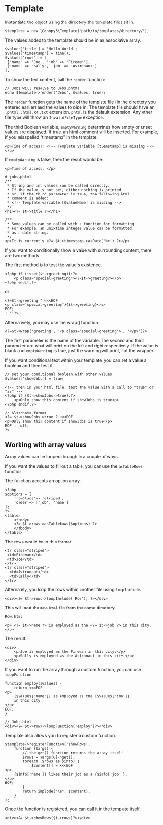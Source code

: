 # Template

Instantiate the object using the directory the template files sit in.

```
$template = new \Canopy3\Template('path/to/templates/directory/');
```

The values added to the template should be in an associative array.

```
$values['title'] = 'Hello World';
$values['timestamp'] = time();
$values['rows'] = [
 ['name' => 'Joe', 'job' => 'Fireman'],
 ['name' => 'Sally', 'job' => 'Astronaut']
];
```

To show the text content, call the ```render``` function:
```
// Jobs will resolve to Jobs.phtml
echo $template->render('Jobs', $values, true);
```

The ```render``` function gets the name of the template file (in the directory you entered earlier) and the values to pipe in. The template file should have an ``.phtml``, ``.html``, or ``.txt`` extension. ``phtml`` is the default extension. Any other file type will throw an ```InvalidFileType``` exception.

The third Boolean variable, ``emptyWarning`` determines how empty or unset values are displayed. If true, an html comment will be inserted. For example, if you misspelled "timestamp" in the template:
```
<p>Time of access: <!-- Template variable [tiemstamp] is missing --></p>

```
If ```emptyWarning``` is false, then the result would be:
```
<p>Time of access: </p>
```


```
# jobs.phtml
/**
 * String and int values can be called directly.
 * If the value is not set, either nothing is printed
 * or, if the third parameter is true, the following html
 * comment is added:
 * <!-- Template variable [$valueName] is missing -->
 */
<h1><?= $t->title ?></h1>

/**
 * Some values can be called with a function for formatting
 * For example, an unixtime integer value can be formatted
 * as a date string.
 */
<p>It is currently <?= $t->timestamp->asDate('%c') ?></p>
```

If you want to conditionally show a value with surrounding content, there are two methods.

The first method is to test the value's existence.

```
<?php if (isset($t->greeting)):?>
	<p class="special-greeting"><?=$t->greeting?></p>
<?php endif;?>
```
or
```
<?=$t->greeting ? <<<EOF
<p class="special-greeting">{$t->greeting}</p>
EOF;
: ''?>
```


Alternatively, you may use the wrap() function.

```
<?=$t->wrap('greeting', '<p class="special-greeting">', '</p>')?>
```

The first parameter is the name of the variable. The second and third parameter are what will print on the left and right respectively. If the value is blank and ``emptyWarning`` is true, just the warning will print, not the wrapper.

If you want conditional text within your template, you can set a value a boolean and then test it.

```
// set your conditional boolean with other values
$values['showJobs'] = true;

```

```
<!-- then in your html file, test the value with a call to "true" or "is" -->
<?php if ($t->showJobs->true):?>
	<p>Only show this content if showJobs is true<p>
<?php endif;?>

// Alternate format
<?= $t->showJobs->true ? <<<EOF
<p>Only show this content if showJobs is true</p>
EOF : null;
?>
```

## Working with array values

Array values can be looped through in a couple of ways.

If you want the values to fill out a table, you can use the `asTableRows` function.

The function accepts an option array.


```
<?php
$options = [
	'rowClass'=> 'striped',
	'order'=> ['job', 'name']
];
?>
<table>
	<tbody>
	<?= $t->rows->asTableRows($options) ?>
	</tbody>
</table>
```
The rows would be in this format.

```
<tr class="striped">
 <td>Fireman</td>
 <td>Joe</td>
</tr>
<tr class="striped">
  <td>Astronaut</td>
  <td>Sally</td>
</tr>
```

Alternately, you loop the rows within another file using `loopInclude`.

```
<div><?= $t->rows->loopInclude('Row'); ?></div>
```

This will load the `Row.html` file from the same directory.

`Row.html`

```
<p> <?= $t->name ?> is employed as the <?= $t->job ?> in this city.</p>
```

The result:

```
<div>
	<p>Joe is employed as the Fireman in this city.</p>
	<p>Sally is employed as the Astronaut in this city.</p>
</div>
```

If you want to run the array through a custom function, you can use `loopFunction`.

```
function employ($values) {
	return <<<EOF
<p>
	{$values['name']} is employed as the {$values['job']}
	in this city.
</p>
EOF;
}
```

```
// Jobs.html
<div><?= $t->rows->loopFunction('employ')?></div>
```

Template also allows you to register a custom function.

```
$template->registerFunction('showRows',
	function ($args) {
		// the get() function returns the array itself
		$rows = $args[0]->get();
		foreach ($rows as $info) {
			$content[] = <<<EOF
<p>
	{$info['name']} likes their job as a {$info['job']}.
</p>
EOF;
		}
		return implode("\n", $content);
	}
);
```

Once the function is registered, you can call it in the template itself.

```
<div><?= $t->showRows($t->rows)?></div>
```
